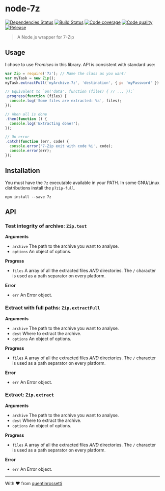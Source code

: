 node-7z
=======

[![Dependencies Status][david-image]][david-url] [![Build Status][travis-image]][travis-url] [![Code coverage][coveralls-image]][coveralls-url] [![Code quality][codeclimate-image]][codeclimate-url] [![Release][npm-image]][npm-url]

> A Node.js wrapper for 7-Zip

Usage
-----

I chose to use *Promises* in this library. API is consistent with standard use:

```js
var Zip = require('7z'); // Name the class as you want!
var myTask = new Zip();
myTask.extractFull('myArchive.7z', 'destination', { p: 'myPassword' })

// Equivalent to `on('data', function (files) { // ... });`
.progress(function (files) {
  console.log('Some files are extracted: %s', files);
});

// When all is done
.then(function () {
  console.log('Extracting done!');
});

// On error
.catch(function (err, code) {
  console.error('7-Zip exit with code %i', code);
  console.error(err);
});
```

Installation
------------

You must have the `7z` executable available in your PATH. In some GNU/Linux
distributions install the `p7zip-full`.

```
npm install --save 7z
```

API
---

### Test integrity of archive: `Zip.test`

  **Arguments**
   * `archive` The path to the archive you want to analyse.
   * `options` An object of options.
  
  **Progress**
   * `files` A array of all the extracted files *AND* directories. The `/`
     character is used as a path separator on every platform.
  
  **Error**
   * `err` An Error object.

### Extract with full paths: `Zip.extractFull`

  **Arguments**
   * `archive` The path to the archive you want to analyse.
   * `dest` Where to extract the archive.
   * `options` An object of options.
  
  **Progress**
   * `files` A array of all the extracted files *AND* directories. The `/`
     character is used as a path separator on every platform.
  
  **Error**
   * `err` An Error object.

### Extract: `Zip.extract`

  **Arguments**
   * `archive` The path to the archive you want to analyse.
   * `dest` Where to extract the archive.
   * `options` An object of options.
  
  **Progress**
   * `files` A array of all the extracted files *AND* directories. The `/`
     character is used as a path separator on every platform.
  
  **Error**
   * `err` An Error object.

***
With :heart: from [quentinrossetti](https://github.com/quentinrossetti)

[david-url]: https://david-dm.org/quentinrossetti/node-7z
[david-image]: http://img.shields.io/david/quentinrossetti/node-7z.svg
[travis-url]: https://travis-ci.org/quentinrossetti/node-7z
[travis-image]: http://img.shields.io/travis/quentinrossetti/node-7z.svg
[codeclimate-url]: https://codeclimate.com/github/quentinrossetti/node-7z
[codeclimate-image]: http://img.shields.io/codeclimate/github/quentinrossetti/node-7z.svg
[coveralls-url]: https://coveralls.io/r/quentinrossetti/node-7z
[coveralls-image]: http://img.shields.io/coveralls/quentinrossetti/node-7z.svg
[npm-url]: https://www.npmjs.org/package/node-7z
[npm-image]: http://img.shields.io/npm/v/node-7z.svg
